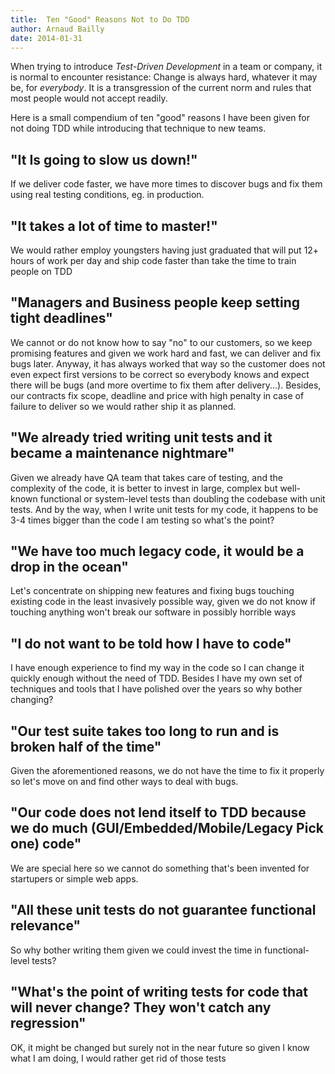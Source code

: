 ```yaml
---
title:  Ten "Good" Reasons Not to Do TDD
author: Arnaud Bailly 
date: 2014-01-31
---
```


When trying to introduce *Test-Driven Development* in a team or company, it is normal to encounter resistance: Change is always
hard, whatever it may be, for *everybody*. It is a transgression of the current norm and rules that most people would not accept
readily. 

Here is a small compendium of ten "good" reasons I have been given for not doing TDD while introducing that technique to
new teams.

## "It Is going to slow us down!"

If we deliver code faster, we have more times to discover bugs and fix them using real testing conditions, eg. in production. 

## "It takes a lot of time to master!"

We would rather employ youngsters having just graduated that will put 12+ hours of work per day and ship code faster than take
the time to train people on TDD
   
## "Managers and Business people keep setting tight deadlines"

We cannot or do not know how to say "no" to our customers, so we keep promising features and given we work hard and fast, we can
deliver and fix bugs later. Anyway, it has always worked that way so the customer does not even expect first versions to be
correct so everybody knows and expect there will be bugs (and more overtime to fix them after delivery...). Besides, our
contracts fix scope, deadline and price with high penalty in case of failure to deliver so we would rather ship it as planned.

## "We already tried writing unit tests and it became a maintenance nightmare"

Given we already have QA team that takes care of testing, and the complexity of the code, it is better to invest in large,
complex but well-known functional or system-level tests than doubling the codebase with unit tests. And by the way, when I
write unit tests for my code, it happens to be 3-4 times bigger than the code I am testing so what's the point?
   
## "We have too much legacy code, it would be a drop in the ocean"

Let's concentrate on shipping new features and fixing bugs touching existing code in the least invasively possible way, given we
do not know if touching anything won't break our software in possibly horrible ways
  
## "I do not want to be told how I have to code"

I have enough experience to find my way in the code so I can change it quickly enough without the need of TDD. Besides I have my
own set of techniques and tools that I have polished over the years so why bother changing?

## "Our test suite takes too long to run and is broken half of the time"

Given the aforementioned reasons, we do not have the time to fix it properly so let's move on and find other ways to deal with
bugs. 
   
## "Our code does not lend itself to TDD because we do much (GUI/Embedded/Mobile/Legacy Pick one) code"

We are special here so we cannot do something that's been invented for startupers or simple web apps. 

## "All these unit tests do not guarantee functional relevance"

So why bother writing them given we could invest the time in functional-level tests? 

## "What's the point of writing tests for code that will never change? They won't catch any regression"

OK, it might be changed but surely not in the near future so given I know what I am doing, I would rather get rid of those tests 
